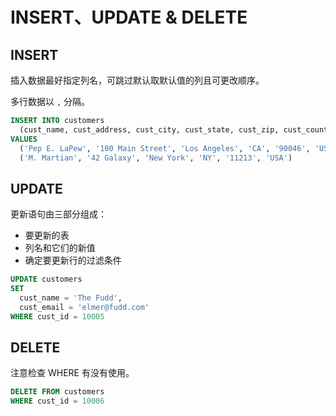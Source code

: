 # INSERT、UPDATE & DELETE

## INSERT

插入数据最好指定列名，可跳过默认取默认值的列且可更改顺序。

多行数据以 `,` 分隔。

```sql
INSERT INTO customers
  (cust_name, cust_address, cust_city, cust_state, cust_zip, cust_country)
VALUES
  ('Pep E. LaPew', '100 Main Street', 'Los Angeles', 'CA', '90046', 'USA'),
  ('M. Martian', '42 Galaxy', 'New York', 'NY', '11213', 'USA')
```

## UPDATE

更新语句由三部分组成：

+ 要更新的表
+ 列名和它们的新值
+ 确定要更新行的过滤条件

```sql
UPDATE customers
SET 
  cust_name = 'The Fudd',
  cust_email = 'elmer@fudd.com'
WHERE cust_id = 10005
```

## DELETE

注意检查 WHERE 有没有使用。

```sql
DELETE FROM customers
WHERE cust_id = 10006
```
